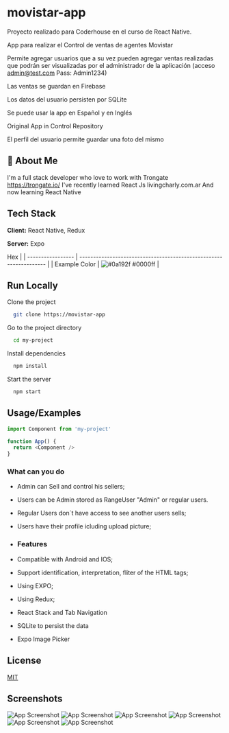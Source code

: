 # movistar-app
Proyecto realizado para Coderhouse en el curso de React Native.

App para realizar el Control de ventas de agentes Movistar

Permite agregar usuarios que a su vez pueden agregar ventas realizadas que podrán ser visualizadas por el administrador de la aplicación (acceso admin@test.com  Pass: Admin1234)

Las ventas se guardan en Firebase

Los datos del usuario persisten por SQLite

Se puede usar la app en Español y en Inglés

Original App in Control Repository

El perfil del usuario permite guardar una foto del mismo

## 🚀 About Me
I'm a full stack developer who love to work with Trongate https://trongate.io/
I've recently learned React Js livingcharly.com.ar
And now learning React Native

## Tech Stack

**Client:** React Native, Redux

**Server:** Expo

Hex                                                                |
| ----------------- | ------------------------------------------------------------------ |
| Example Color | ![#0a192f](https://via.placeholder.com/10/0000ff?text=+) #0000ff |


## Run Locally

Clone the project

```bash
  git clone https://movistar-app
```

Go to the project directory

```bash
  cd my-project
```

Install dependencies

```bash
  npm install
```

Start the server

```bash
  npm start
```


## Usage/Examples

```javascript
import Component from 'my-project'

function App() {
  return <Component />
}
```

### What can you do

- Admin can Sell and control his sellers;
- Users can be Admin stored as RangeUser "Admin" or regular users. 
- Regular Users don´t have access to see another users sells;
- Users have their profile icluding upload picture;


- ### Features
  
- Compatible with Android and IOS;
- Support identification, interpretation, fliter of the HTML tags;
- Using EXPO;
- Using Redux;
- React Stack and Tab Navigation
- SQLite to persist the data
- Expo Image Picker

## License
  [MIT](https://choosealicense.com/licenses/mit/)

  ## Screenshots

![App Screenshot](https://eproweb.net/pictures/logos_pics_thumbnails/35/iniciot9Jd.jpeg)
![App Screenshot](https://eproweb.net/pictures/logos_pics_thumbnails/36/mainzzfw.jpeg)
![App Screenshot](https://eproweb.net/pictures/logos_pics_thumbnails/37/ventaskBYF.jpeg)
![App Screenshot](https://eproweb.net/pictures/logos_pics_thumbnails/38/usersRJ8m.jpeg)
![App Screenshot](https://eproweb.net/pictures/logos_pics_thumbnails/40/crear-veUCPw.jpeg)
![App Screenshot](https://eproweb.net/pictures/logos_pics_thumbnails/39/userPx9A.jpeg)


  
